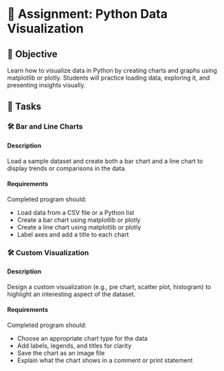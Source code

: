 # 📘 Assignment: Python Data Visualization

## 🎯 Objective

Learn how to visualize data in Python by creating charts and graphs using matplotlib or plotly. Students will practice loading data, exploring it, and presenting insights visually.

## 📝 Tasks

### 🛠️ Bar and Line Charts

#### Description
Load a sample dataset and create both a bar chart and a line chart to display trends or comparisons in the data.

#### Requirements
Completed program should:

- Load data from a CSV file or a Python list
- Create a bar chart using matplotlib or plotly
- Create a line chart using matplotlib or plotly
- Label axes and add a title to each chart

### 🛠️ Custom Visualization

#### Description
Design a custom visualization (e.g., pie chart, scatter plot, histogram) to highlight an interesting aspect of the dataset.

#### Requirements
Completed program should:

- Choose an appropriate chart type for the data
- Add labels, legends, and titles for clarity
- Save the chart as an image file
- Explain what the chart shows in a comment or print statement
